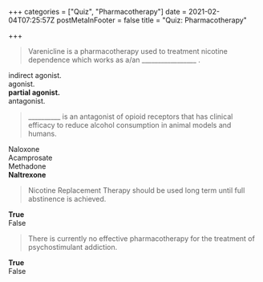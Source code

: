 +++
categories = ["Quiz", "Pharmacotherapy"]
date = 2021-02-04T07:25:57Z
postMetaInFooter = false
title = "Quiz: Pharmacotherapy"

+++
> Varenicline is a pharmacotherapy used to treatment nicotine dependence which works as a/an _________________ .

indirect agonist.  
agonist.  
**partial agonist.**  
antagonist.

> __________ is an antagonist of opioid receptors that has clinical efficacy to reduce alcohol consumption in animal models and humans.

Naloxone  
Acamprosate  
Methadone  
**Naltrexone**

> Nicotine Replacement Therapy should be used long term until full abstinence is achieved.

**True**  
False

> There is currently no effective pharmacotherapy for the treatment of psychostimulant addiction.

**True**  
False